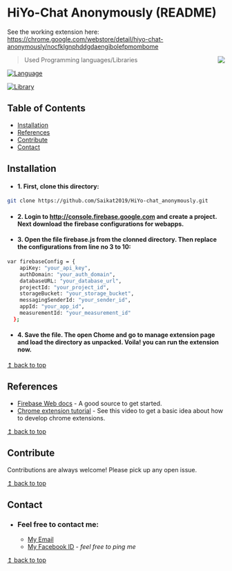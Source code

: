 # HiYo-Chat Anonymously (README)

See the working extension here: https://chrome.google.com/webstore/detail/hiyo-chat-anonymously/nocfklgnphddgdaengibolefpmombome

<img src="https://raw.githubusercontent.com/Saikat2019/MY_README_TEMPLATE/master/README_RES/icon.jpeg" align="right" />

> Used Programming languages/Libraries

[![Language](https://img.shields.io/badge/JavaScript-1.8.5-8f00b3.svg)](#)

[![Library](https://img.shields.io/badge/jQuery-3.3.1-6600cc.svg)](#)


## Table of Contents
- [Installation](#Installation)
- [References](#References)
- [Contribute](#Contribute)
- [Contact](#Get-Feedback)

## Installation

- #### 1. First, clone this directory:

```bash
git clone https://github.com/Saikat2019/HiYo-chat_anonymously.git
```

- #### 2. Login to http://console.firebase.google.com and create a project. Next download the firebase configurations for webapps.

- #### 3. Open the file firebase.js from the clonned directory. Then replace the configurations from line no 3 to 10:

```bash
var firebaseConfig = {
    apiKey: "your_api_key",
    authDomain: "your_auth_domain",
    databaseURL: "your_database_url",
    projectId: "your_project_id",
    storageBucket: "your_storage_bucket",
    messagingSenderId: "your_sender_id",
    appId: "your_app_id",
    measurementId: "your_measurement_id"
  };
```

- #### 4. Save the file. The open Chome and go to manage extension page and load the directory as unpacked. Voila! you can run the extension now.

[↥ back to top](#table-of-contents)

## References

- [Firebase Web docs](https://firebase.google.com/docs/web/setup?authuser=2) - A good source to get started.
- [Chrome extension tutorial](https://youtu.be/Olz4wo-ILwI) - See this video to get a basic idea about how to develop chrome extensions.

[↥ back to top](#table-of-contents)


## Contribute

Contributions are always welcome!
Please pick up any open issue.

[↥ back to top](#table-of-contents)


## Contact

 -	### Feel free to contact me:
	 - [My Email](mailto:saikatmondal410@gmail.com) 
	 - [My Facebook ID](https://www.facebook.com/profile.php?id=100011440244328) - *feel free to ping me*
 

[↥ back to top](#table-of-contents)


